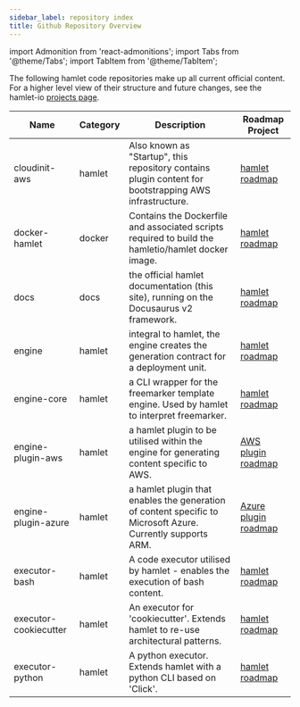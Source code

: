 ```yaml
---
sidebar_label: repository index
title: Github Repository Overview
---
```

import Admonition from 'react-admonitions';
import Tabs from '@theme/Tabs';
import TabItem from '@theme/TabItem';

The following hamlet code repositories make up all current official content. For a higher level view of their structure and future changes, see the hamlet-io [projects page](https://github.com/orgs/codeontap/projects).

| Name                  	| Category 	| Description                                                                                                 	| Roadmap Project                                                	|
|-----------------------	|----------	|-------------------------------------------------------------------------------------------------------------	|----------------------------------------------------------------	|
| cloudinit-aws         	| hamlet   	| Also known as "Startup", this repository contains plugin content for bootstrapping AWS infrastructure.      	| [hamlet roadmap](https://github.com/orgs/hamlet-io/projects/1) 	|
| docker-hamlet         	| docker   	| Contains the Dockerfile and associated scripts required to build the hamletio/hamlet docker image.          	| [hamlet roadmap](https://github.com/orgs/hamlet-io/projects/1) 	|
| docs                  	| docs     	| the official hamlet documentation (this site), running on the Docusaurus v2 framework.                      	| [hamlet roadmap](https://github.com/orgs/hamlet-io/projects/1) 	|
| engine                	| hamlet   	| integral to hamlet, the engine creates the generation contract for a deployment unit.                       	| [hamlet roadmap](https://github.com/orgs/hamlet-io/projects/1) 	|
| engine-core           	| hamlet   	| a CLI wrapper for the freemarker template engine. Used by hamlet to interpret freemarker.                   	| [hamlet roadmap](https://github.com/orgs/hamlet-io/projects/1) 	|
| engine-plugin-aws     	| hamlet   	| a hamlet plugin to be utilised within the engine for generating content specific to AWS.                    	| [AWS plugin roadmap](https://github.com/orgs/hamlet-io/projects/2) 	|
| engine-plugin-azure   	| hamlet   	| a hamlet plugin that enables the generation of content specific to Microsoft Azure. Currently supports ARM. 	| [Azure plugin roadmap](https://github.com/orgs/hamlet-io/projects/3) 	|
| executor-bash         	| hamlet   	| A code executor utilised by hamlet - enables the execution of bash content.                                 	| [hamlet roadmap](https://github.com/orgs/hamlet-io/projects/1) 	|
| executor-cookiecutter 	| hamlet   	| An executor for 'cookiecutter'. Extends hamlet to re-use architectural patterns.                            	| [hamlet roadmap](https://github.com/orgs/hamlet-io/projects/1) 	|
| executor-python       	| hamlet   	| A python executor. Extends hamlet with a python CLI based on 'Click'.                                       	| [hamlet roadmap](https://github.com/orgs/hamlet-io/projects/1) 	|